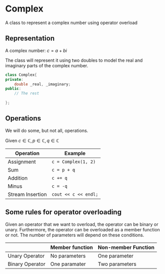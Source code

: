 # Complex
A class to represent a complex number using operator overload


## Representation

A complex number: $c = a + bi$

The class will represent it using two doubles to model the real and imaginary parts of the complex number.

```c++
class Complex{
private:
    double _real, _imaginary;
public:
    // The rest
    
};
```

## Operations

We will do some, but not all, operations.

Given $c \in \mathbb{C}, p \in \mathbb{C}, q \in \mathbb{C}$

| Operation    | Example
|--------------| --- |
| Assignment   | `c = Complex(1, 2)`|
| Sum | `c = p + q `|
| Addition | `c += q` |
| Minus | `c = -q` |
| Stream Insertion | `cout << c << endl;` |

## Some rules for operator overloading

Given an operator that we want to overload, the operator can be binary or unary. Furthermore, the operator can be overloaded as a member function or not. The number of parameters will depend on these conditions.

| | Member function | Non-member Function |
|-- | -- | -- |
|Unary Operator | No parameters | One parameter |
| Binary Operator | One paramater | Two parameters |

